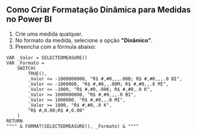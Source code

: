 ## Como Criar Formatação Dinâmica para Medidas no Power BI

1. Crie uma medida qualquer.
2. No formato da medida, selecione a opção **"Dinâmico"**.
3. Preencha com a fórmula abaixo:

```dax
VAR _Valor = SELECTEDMEASURE()
VAR _Formato = 
    SWITCH(
        TRUE(),
        _Valor <= -1000000000, "R$ #,#0,,,.00B; R$ #,#0,,,.0 BI",
        _Valor <= -1000000, "R$ #,#0,,.00M; R$ #,#0,,.0 MI",
        _Valor <= -1000, "R$ #,#0,.00K; R$ #,#0,.0 K",
        _Valor >= 1000000000, "R$ #,#0,,,.0 BI",
        _Valor >= 1000000, "R$ #,#0,,.0 MI",
        _Valor >= 1000, "R$ #,#0,.0 K",
        "R$ #,0.00;R$ #,0.00"
    )
RETURN
"""" & FORMAT(SELECTEDMEASURE(), _Formato) & """"
